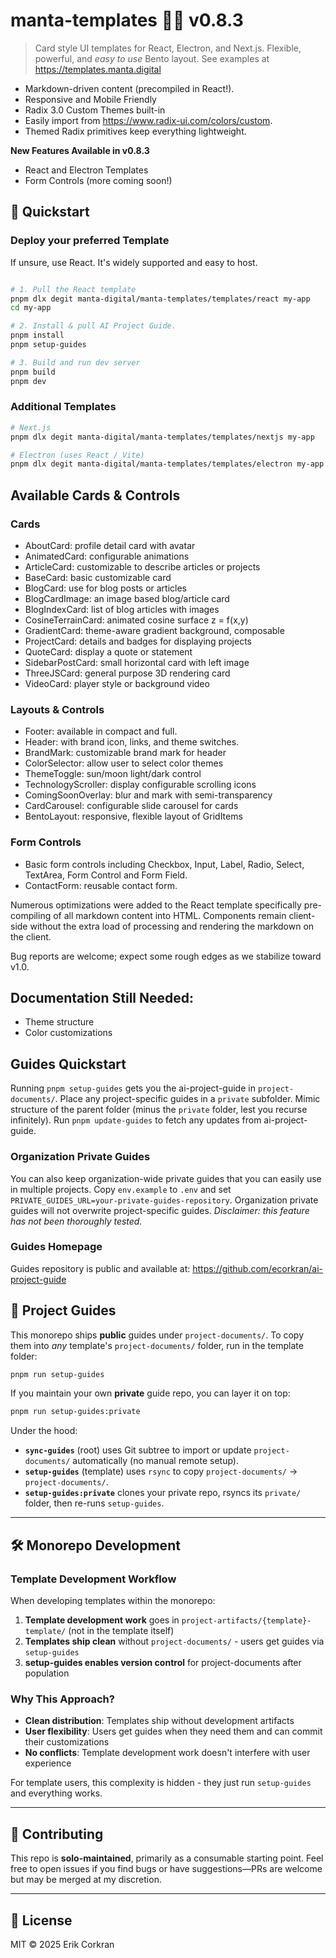 # manta-templates 🏄‍♂️ v0.8.3

> Card style UI templates for React, Electron, and Next.js.  Flexible, powerful, and *easy to use* Bento layout.  See examples at https://templates.manta.digital

* Markdown-driven content (precompiled in React!).
* Responsive and Mobile Friendly
* Radix 3.0 Custom Themes built-in
* Easily import from https://www.radix-ui.com/colors/custom. 
* Themed Radix primitives keep everything lightweight.


**New Features Available in v0.8.3** 
* React and Electron Templates
* Form Controls (more coming soon!)


## 🚀 Quickstart

### Deploy your preferred Template
If unsure, use React.  It's widely supported and easy to host.
```bash

# 1. Pull the React template
pnpm dlx degit manta-digital/manta-templates/templates/react my-app
cd my-app

# 2. Install & pull AI Project Guide.
pnpm install
pnpm setup-guides

# 3. Build and run dev server
pnpm build
pnpm dev
```

### Additional Templates
```bash
# Next.js
pnpm dlx degit manta-digital/manta-templates/templates/nextjs my-app

# Electron (uses React / Vite)
pnpm dlx degit manta-digital/manta-templates/templates/electron my-app

```

## Available Cards & Controls

### Cards
* AboutCard:  profile detail card with avatar
* AnimatedCard: configurable animations
* ArticleCard: customizable to describe articles or projects
* BaseCard: basic customizable card
* BlogCard: use for blog posts or articles
* BlogCardImage: an image based blog/article card
* BlogIndexCard: list of blog articles with images
* CosineTerrainCard: animated cosine surface z = f(x,y)
* GradientCard: theme-aware gradient background, composable
* ProjectCard: details and badges for displaying projects
* QuoteCard: display a quote or statement
* SidebarPostCard: small horizontal card with left image
* ThreeJSCard: general purpose 3D rendering card
* VideoCard: player style or background video

### Layouts & Controls
* Footer: available in compact and full.  
* Header: with brand icon, links, and theme switches.
* BrandMark: customizable brand mark for header
* ColorSelector: allow user to select color themes
* ThemeToggle: sun/moon light/dark control
* TechnologyScroller: display configurable scrolling icons
* ComingSoonOverlay: blur and mark with semi-transparency
* CardCarousel: configurable slide carousel for cards
* BentoLayout: responsive, flexible layout of GridItems

### Form Controls
* Basic form controls including Checkbox, Input, Label, 
  Radio, Select, TextArea, Form Control and Form Field.
* ContactForm: reusable contact form.


Numerous optimizations were added to the React template specifically pre-compiling of all markdown content into HTML.  Components remain client-side without the extra load of processing and rendering the markdown on the client.


Bug reports are welcome; expect some rough edges as we stabilize toward v1.0.

## Documentation Still Needed:
* Theme structure
* Color customizations


## Guides Quickstart
Running `pnpm setup-guides` gets you the ai-project-guide in `project-documents/`.  Place any project-specific guides in a `private` subfolder.  Mimic structure of the parent folder (minus the `private` folder, lest you recurse infinitely).  Run `pnpm update-guides` to fetch any updates from ai-project-guide.  

### Organization Private Guides
You can also keep organization-wide private guides that you can easily use in multiple projects. Copy `env.example` to `.env` and set  `PRIVATE_GUIDES_URL=your-private-guides-repository`. Organization private guides will not overwrite project-specific guides.  *Disclaimer: this feature has not been thoroughly tested.*

### Guides Homepage
Guides repository is public and available at: https://github.com/ecorkran/ai-project-guide



## 🔧 Project Guides

This monorepo ships **public** guides under `project-documents/`. To copy them into *any* template's `project-documents/` folder, run in the template folder:

```bash
pnpm run setup-guides
```

If you maintain your own **private** guide repo, you can layer it on top:

```bash
pnpm run setup-guides:private
```

Under the hood:

* **`sync-guides`** (root) uses Git subtree to import or update `project-documents/` automatically (no manual remote setup).
* **`setup-guides`** (template) uses `rsync` to copy `project-documents/` → `project-documents/`.
* **`setup-guides:private`** clones your private repo, rsyncs its `private/` folder, then re-runs `setup-guides`.

---

## 🛠 Monorepo Development

### Template Development Workflow

When developing templates within the monorepo:

1. **Template development work** goes in `project-artifacts/{template}-template/` (not in the template itself)
2. **Templates ship clean** without `project-documents/` - users get guides via `setup-guides`
3. **setup-guides enables version control** for project-documents after population

### Why This Approach?

- **Clean distribution**: Templates ship without development artifacts
- **User flexibility**: Users get guides when they need them and can commit their customizations
- **No conflicts**: Template development work doesn't interfere with user experience

For template users, this complexity is hidden - they just run `setup-guides` and everything works.

---



## 🤝 Contributing

This repo is **solo-maintained**, primarily as a consumable starting point.
Feel free to open issues if you find bugs or have suggestions—PRs are welcome but may be merged at my discretion.

---


## 📝 License

MIT © 2025 Erik Corkran

